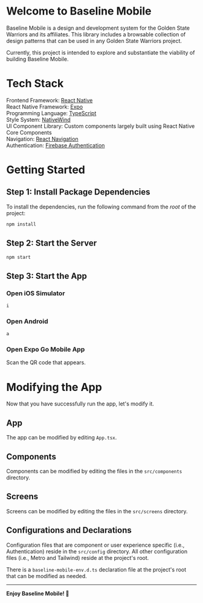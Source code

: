 # Welcome to Baseline Mobile

Baseline Mobile is a design and development system for the Golden State Warriors and its affiliates. This library includes a browsable collection of design patterns that can be used in any Golden State Warriors project.

Currently, this project is intended to explore and substantiate the viability of building Baseline Mobile.

# Tech Stack

Frontend Framework: [React Native](https://reactnative.dev) \
React Native Framework: [Expo](https://expo.dev/) \
Programming Language: [TypeScript](https://www.typescriptlang.org) \
Style System: [NativeWind](https://www.nativewind.dev) \
UI Component Library: Custom components largely built using React Native Core Components \
Navigation: [React Navigation](https://reactnative.dev/docs/navigation) \
Authentication: [Firebase Authentication](https://firebase.google.com/docs/auth)

# Getting Started

## Step 1: Install Package Dependencies

To install the dependencies, run the following command from the _root_ of the project:

```bash
npm install
```

## Step 2: Start the Server

```bash
npm start
```

## Step 3: Start the App

### Open iOS Simulator

```bash
i
```

### Open Android

```bash
a
```

### Open Expo Go Mobile App

Scan the QR code that appears.

# Modifying the App

Now that you have successfully run the app, let's modify it.

## App

The app can be modified by editing `App.tsx`.

## Components

Components can be modified by editing the files in the `src/components` directory.

## Screens

Screens can be modified by editing the files in the `src/screens` directory.

## Configurations and Declarations

Configuration files that are component or user experience specific (i.e., Authentication) reside in the `src/config` directory. All other configuration files (i.e., Metro and Tailwind) reside at the project's root.

There is a `baseline-mobile-env.d.ts` declaration file at the project's root that can be modified as needed.

---
**Enjoy Baseline Mobile! :partying_face:**